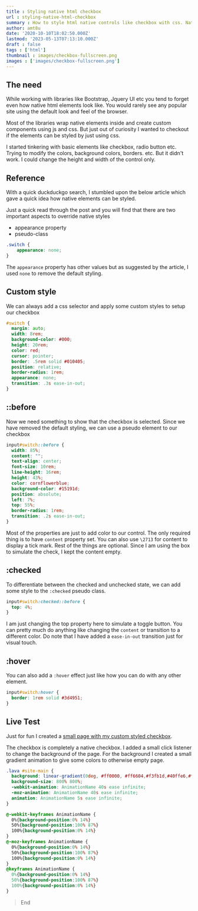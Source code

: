 ```yaml
---
title : Styling native html checkbox
url : styling-native-html-checkbox
summary : How to style html native controls like checkbox with css. Native elements can be styled using appearance property and ::before pseudo element.
author: amt8u
date: '2020-10-10T18:02:50.000Z'
lastmod: '2023-05-13T07:13:10.000Z'
draft : false
tags : ['html']
thumbnail : images/checkbox-fullscreen.png
images : ['images/checkbox-fullscreen.png']
---
```


## The need
While working with libraries like Bootstrap, Jquery UI etc you tend to forget even how native html elements look like. You would rarely see any popular site using the default look and feel of the browser.

Most of the libraries wrap native elements inside and create custom components using js and css. But just out of curiosity I wanted to checkout if the elements can be styled by just using css.

I started tinkering with basic elements like checkbox, radio button etc. Trying to modify the colors, background colors, borders. etc. But it didn't work. I could change the height and width of the control only.

## Reference
With a quick duckduckgo search, I stumbled upon the below article which gave a quick idea how native elements can be styled.

Just a quick read through the post and you will find that there are two important aspects to override native styles
* appearance property
* pseudo-class

```css
.switch {
    appearance: none;
}
```

The `appearance` property has other values but as suggested by the article, I used `none` to remove the default styling.

## Custom style
We can always add a css selector and apply some custom styles to setup our checkbox

```css
#switch {
  margin: auto;
  width: 8rem;
  background-color: #000;
  height: 20rem;
  color: red;
  cursor: pointer;
  border: .5rem solid #010405;
  position: relative;
  border-radius: 1rem;
  appearance: none;
  transition: .3s ease-in-out;
}
```

## ::before
Now we need something to show that the checkbox is selected. Since we have removed the default styling, we can use a pseudo element to our checkbox

```css
input#switch::before {
  width: 85%;
  content: "";
  text-align: center;
  font-size: 10rem;
  line-height: 16rem;
  height: 43%;
  color: cornflowerblue;
  background-color: #15191d;
  position: absolute;
  left: 7%;
  top: 55%;
  border-radius: 1rem;
  transition: .2s ease-in-out;
}
```

Most of the properties are just to add color to our control. The only required thing is to have `content` property set. You can also use `\2713` for content to display a tick mark. Rest of the things are optional. Since I am using the box to simulate the check, I kept the content empty.

## :checked
To differentiate between the checked and unchecked state, we can add some style to the `:checked` pseudo class.

```css
input#switch:checked::before {
  top: 4%;
}
```

I am just changing the top property here to simulate a toggle button. You can pretty much do anything like changing the `content` or transition to a different color. Do note that I have added a `ease-in-out` transition just for visual touch.


## :hover
You can also add a `:hover` effect just like how you can do with any other element.

```css
input#switch:hover {
  border: 1rem solid #3d4951;
}
```

## Live Test
Just for fun I created a [small page with my custom styled checkbox](https://cybr.cafe/styling-native-checkbox/).

The checkbox is completely a native checkbox. I added a small click listener to change the background of the page. For the background I created a small gradient animation to give some colors to otherwise empty page.

```css
.lava #site-main {
  background: linear-gradient(0deg, #ff0000, #ff6604,#f3fb1d,#40ffe6,#f7e941,#84eb3c, #1fe600, #ff743a, #ff0000);
  background-size: 800% 800%;
  -webkit-animation: AnimationName 40s ease infinite;
  -moz-animation: AnimationName 40s ease infinite;
  animation: AnimationName 5s ease infinite;
}

@-webkit-keyframes AnimationName {
  0%{background-position:0% 14%}
  50%{background-position:100% 87%}
  100%{background-position:0% 14%}
}
@-moz-keyframes AnimationName {
  0%{background-position:0% 14%}
  50%{background-position:100% 87%}
  100%{background-position:0% 14%}
}
@keyframes AnimationName {
  0%{background-position:0% 14%}
  50%{background-position:100% 87%}
  100%{background-position:0% 14%}
}
```

> End
